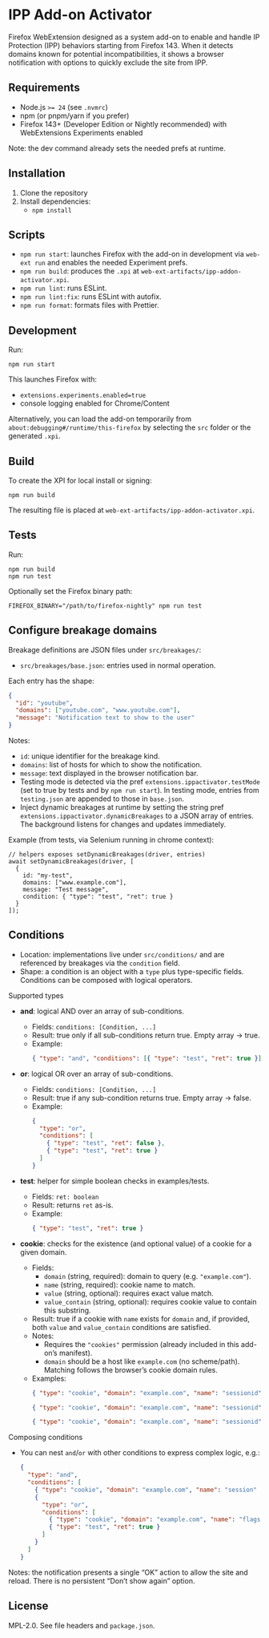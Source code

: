 # IPP Add-on Activator

Firefox WebExtension designed as a system add-on to enable and handle IP Protection (IPP) behaviors starting from Firefox 143. When it detects domains known for potential incompatibilities, it shows a browser notification with options to quickly exclude the site from IPP.

## Requirements

- Node.js `>= 24` (see `.nvmrc`)
- npm (or pnpm/yarn if you prefer)
- Firefox 143+ (Developer Edition or Nightly recommended) with WebExtensions Experiments enabled

Note: the dev command already sets the needed prefs at runtime.

## Installation

1. Clone the repository
2. Install dependencies:
   - `npm install`

## Scripts

- `npm run start`: launches Firefox with the add-on in development via `web-ext run` and enables the needed Experiment prefs.
- `npm run build`: produces the `.xpi` at `web-ext-artifacts/ipp-addon-activator.xpi`.
- `npm run lint`: runs ESLint.
- `npm run lint:fix`: runs ESLint with autofix.
- `npm run format`: formats files with Prettier.

## Development

Run:

```
npm run start
```

This launches Firefox with:

- `extensions.experiments.enabled=true`
- console logging enabled for Chrome/Content

Alternatively, you can load the add-on temporarily from `about:debugging#/runtime/this-firefox` by selecting the `src` folder or the generated `.xpi`.

## Build

To create the XPI for local install or signing:

```
npm run build
```

The resulting file is placed at `web-ext-artifacts/ipp-addon-activator.xpi`.

## Tests

Run:

```
npm run build
npm run test
```

Optionally set the Firefox binary path:

```
FIREFOX_BINARY="/path/to/firefox-nightly" npm run test
```

## Configure breakage domains

Breakage definitions are JSON files under `src/breakages/`:

- `src/breakages/base.json`: entries used in normal operation.

Each entry has the shape:

```json
{
  "id": "youtube",
  "domains": ["youtube.com", "www.youtube.com"],
  "message": "Notification text to show to the user"
}
```

Notes:

- `id`: unique identifier for the breakage kind.
- `domains`: list of hosts for which to show the notification.
- `message`: text displayed in the browser notification bar.
- Testing mode is detected via the pref `extensions.ippactivator.testMode` (set to true by tests and by `npm run start`). In testing mode, entries from `testing.json` are appended to those in `base.json`.
- Inject dynamic breakages at runtime by setting the string pref `extensions.ippactivator.dynamicBreakages` to a JSON array of entries. The background listens for changes and updates immediately.

Example (from tests, via Selenium running in chrome context):

```
// helpers exposes setDynamicBreakages(driver, entries)
await setDynamicBreakages(driver, [
  {
    id: "my-test",
    domains: ["www.example.com"],
    message: "Test message",
    condition: { "type": "test", "ret": true }
  }
]);
```

## Conditions

- Location: implementations live under `src/conditions/` and are referenced by breakages via the `condition` field.
- Shape: a condition is an object with a `type` plus type-specific fields. Conditions can be composed with logical operators.

Supported types

- **and**: logical AND over an array of sub-conditions.
  - Fields: `conditions: [Condition, ...]`
  - Result: true only if all sub-conditions return true. Empty array → true.
  - Example:
    ```json
    { "type": "and", "conditions": [{ "type": "test", "ret": true }] }
    ```

- **or**: logical OR over an array of sub-conditions.
  - Fields: `conditions: [Condition, ...]`
  - Result: true if any sub-condition returns true. Empty array → false.
  - Example:
    ```json
    {
      "type": "or",
      "conditions": [
        { "type": "test", "ret": false },
        { "type": "test", "ret": true }
      ]
    }
    ```

- **test**: helper for simple boolean checks in examples/tests.
  - Fields: `ret: boolean`
  - Result: returns `ret` as-is.
  - Example:
    ```json
    { "type": "test", "ret": true }
    ```

- **cookie**: checks for the existence (and optional value) of a cookie for a given domain.
  - Fields:
    - `domain` (string, required): domain to query (e.g. `"example.com"`).
    - `name` (string, required): cookie name to match.
    - `value` (string, optional): requires exact value match.
    - `value_contain` (string, optional): requires cookie value to contain this substring.
  - Result: true if a cookie with `name` exists for `domain` and, if provided, both `value` and `value_contain` conditions are satisfied.
  - Notes:
    - Requires the `"cookies"` permission (already included in this add-on’s manifest).
    - `domain` should be a host like `example.com` (no scheme/path). Matching follows the browser’s cookie domain rules.
  - Examples:
    ```json
    { "type": "cookie", "domain": "example.com", "name": "sessionid" }
    ```
    ```json
    { "type": "cookie", "domain": "example.com", "name": "sessionid", "value": "abc123" }
    ```
    ```json
    { "type": "cookie", "domain": "example.com", "name": "sessionid", "value_contain": "abc" }
    ```

Composing conditions

- You can nest `and`/`or` with other conditions to express complex logic, e.g.:
  ```json
  {
    "type": "and",
    "conditions": [
      { "type": "cookie", "domain": "example.com", "name": "session" },
      {
        "type": "or",
        "conditions": [
          { "type": "cookie", "domain": "example.com", "name": "flags", "value_contain": "beta" },
          { "type": "test", "ret": true }
        ]
      }
    ]
  }
  ```

Notes: the notification presents a single “OK” action to allow the site and reload. There is no persistent “Don’t show again” option.

## License

MPL-2.0. See file headers and `package.json`.
